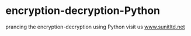 # encryption-decryption-Python
prancing the encryption-decryption using Python
visit us www.sunitltd.net
